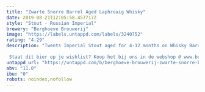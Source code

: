 ```yaml
---
title: "Zwarte Snorre Barrel Aged Laphroaig Whisky"
date: 2019-08-21T12:05:58.457717Z
style: "Stout - Russian Imperial"
brewery: "Berghoeve Brouwerij"
image: "https://labels.untappd.com/labels/3240752"
rating: "4.29"
description: "Twents Imperial Stout aged for 4-12 months on Whisky Barrels. In the case of this beer: :Laphroaig Whisky Barrels!  Staat dit bier op je wishlist? Koop het bij ons in de webshop @ www.berghoevebrouwerij.nl"
untappd_url: "https://untappd.com/b/berghoeve-brouwerij-zwarte-snorre-barrel-aged-laphroaig-whisky/3240752"
abv: "11.0"
ibu: "0"
robots: noindex,nofollow
---
```

